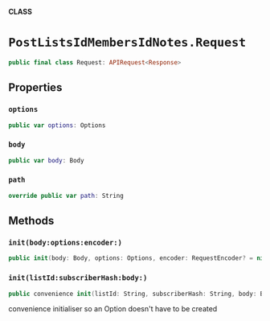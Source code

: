 **CLASS**

# `PostListsIdMembersIdNotes.Request`

```swift
public final class Request: APIRequest<Response>
```

## Properties
### `options`

```swift
public var options: Options
```

### `body`

```swift
public var body: Body
```

### `path`

```swift
override public var path: String
```

## Methods
### `init(body:options:encoder:)`

```swift
public init(body: Body, options: Options, encoder: RequestEncoder? = nil)
```

### `init(listId:subscriberHash:body:)`

```swift
public convenience init(listId: String, subscriberHash: String, body: Body)
```

convenience initialiser so an Option doesn't have to be created
